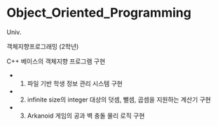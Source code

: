 # Object_Oriented_Programming
Univ.

객체지향프로그래밍 (2학년)

C++ 베이스의 객체지향 프로그램 구현

- 1) 파일 기반 학생 정보 관리 시스템 구현
- 2) infinite size의 integer 대상의 덧셈, 뺄셈, 곱셈을 지원하는 계산기 구현
- 3) Arkanoid 게임의 공과 벽 충돌 물리 로직 구현
